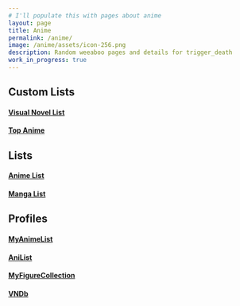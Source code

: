 ```yaml
---
# I'll populate this with pages about anime
layout: page
title: Anime
permalink: /anime/
image: /anime/assets/icon-256.png
description: Random weeaboo pages and details for trigger_death
work_in_progress: true
---
```

## Custom Lists

#### **[Visual Novel List](/anime/visualnovellist/)**
<!--
#### **[Merchandise List](/anime/merchlist/)** (Unofficial Only)
-->
#### **[Top Anime](/anime/top/)**

## Lists

#### **[Anime List](https://myanimelist.net/animelist/trigger_death)**

#### **[Manga List](https://myanimelist.net/mangalist/trigger_death)**

## Profiles

#### **[MyAnimeList](https://myanimelist.net/profile/trigger_death)**

#### **[AniList](https://anilist.co/user/triggerdeath/)**

#### **[MyFigureCollection](https://myfigurecollection.net/profile/trigger_death)**

#### **[VNDb](https://vndb.org/u155981)**
